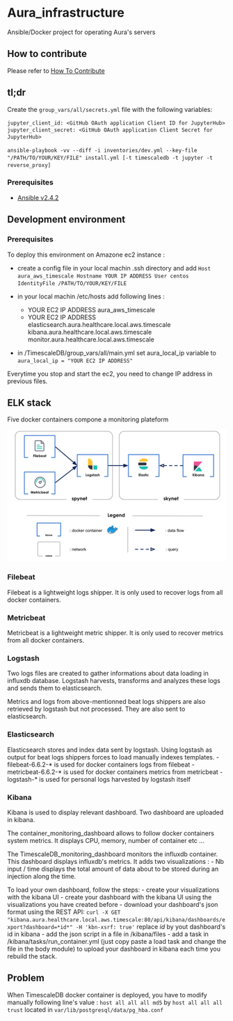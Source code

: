 # Aura_infrastructure
Ansible/Docker project for operating Aura's servers

## How to contribute
Please refer to [How To Contribute](https://github.com/Aura-healthcare/Aura_infrastructure/blob/master/CONTRIBUTING.md)

## tl;dr
Create the `group_vars/all/secrets.yml` file with the following variables:
```
jupyter_client_id: <GitHub OAuth application Client ID for JupyterHub>
jupyter_client_secret: <GitHub OAuth application Client Secret for JupyterHub>
```

`ansible-playbook -vv --diff -i inventories/dev.yml --key-file "/PATH/TO/YOUR/KEY/FILE" install.yml [-t timescaledb -t jupyter -t reverse_proxy]`

### Prerequisites
 * [Ansible v2.4.2](https://www.ansible.com/)

## Development environment
### Prerequisites
 
 To deploy this environment on Amazone ec2 instance :
  - create a config file in your local machin .ssh directory and add 
  `Host aura_aws_timescale
    Hostname YOUR IP ADDRESS
    User centos
    IdentityFile /PATH/TO/YOUR/KEY/FILE`
    
  - in your local machin /etc/hosts add following lines :
    - YOUR EC2 IP ADDRESS  aura_aws_timescale
    - YOUR EC2 IP ADDRESS  elasticsearch.aura.healthcare.local.aws.timescale kibana.aura.healthcare.local.aws.timescale monitor.aura.healthcare.local.aws.timescale
    
  - in /TimescaleDB/group_vars/all/main.yml set aura_local_ip variable to `aura_local_ip = "YOUR EC2 IP ADDRESS"`

  Everytime you stop and start the ec2, you need to change IP address in previous files.

## ELK stack

Five docker containers compone a monitoring plateform

![Alt text](images/elk_diagram.png)

### Filebeat

Filebeat is a lightweight logs shipper. It is only used to recover logs from all docker containers.

### Metricbeat

Metricbeat is a lightweight metric shipper. It is only used to recover metrics from all docker containers.

### Logstash

Two logs files are created to gather informations about data loading in influxdb database. Logstash harvests, transforms and analyzes these logs and sends them to elasticsearch.

Metrics and logs from above-mentionned beat logs shippers are also retrieved by logstash but not processed. They are also sent to elasticsearch.

### Elasticsearch

Elasticsearch stores and index data sent by logstash. Using logstash as output for beat logs shippers forces to load manually indexes templates.
    - filebeat-6.6.2-* is used for docker containers logs from filebeat
    - metricbeat-6.6.2-* is used for docker containers metrics from metricbeat
    - logstash-* is used for personal logs harvested by logstash itself

### Kibana

Kibana is used to display relevant dashboard. Two dashboard are uploaded in kibana.

The container_monitoring_dashboard allows to follow docker containers system metrics. It displays CPU, memory, number of container etc ...

The TimescaleDB_monitoring_dashboard monitors the influxdb container. This dashboard displays influxdb's metrics. It adds two visualizations :
    - Nb input / time displays the total amount of data about to be stored during an injection along the time.

To load your own dashboard, follow the steps:
    - create your visualizations with the kibana UI
    - create your dashboard with the kibana UI using the visualizations you have created before
    - download your dashboard's json format using the REST API:
        `curl -X GET "kibana.aura.healthcare.local.aws.timescale:80/api/kibana/dashboards/export?dashboard=*id*" -H 'kbn-xsrf: true'`
        replace *id* by yout dashboard's id in kibana
    - add the json script in a file in /kibana/files
    - add a task in /kibana/tasks/run_container.yml (just copy paste a load task and change the file in the body module) to upload your dashboard in kibana each time you rebuild the stack.
    
## Problem

 When TimescaleDB docker container is deployed, you have to modify manually following line's value :
  `host all all all md5` by `host all all all trust` located in `var/lib/postgresql/data/pg_hba.conf`
